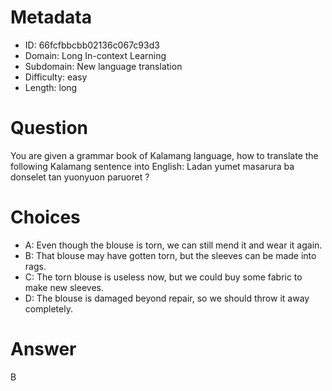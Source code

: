 # Metadata

- ID: 66fcfbbcbb02136c067c93d3
- Domain: Long In-context Learning
- Subdomain: New language translation
- Difficulty: easy
- Length: long

# Question

You are given a grammar book of Kalamang language, how to translate the following Kalamang sentence into English: Ladan yumet masarura ba donselet tan yuonyuon paruoret ?

# Choices

- A: Even though the blouse is torn, we can still mend it and wear it again.
- B: That blouse may have gotten torn, but the sleeves can be made into rags.
- C: The torn blouse is useless now, but we could buy some fabric to make new sleeves.
- D: The blouse is damaged beyond repair, so we should throw it away completely.

# Answer

B
